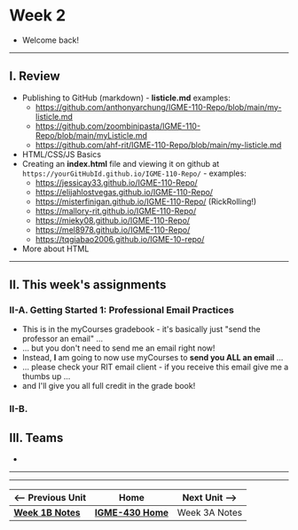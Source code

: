 # Week 2

- Welcome back!

---
  
## I. Review

- Publishing to GitHub (markdown) - **listicle.md** examples:
  - https://github.com/anthonyarchung/IGME-110-Repo/blob/main/my-listicle.md
  - https://github.com/zoombinipasta/IGME-110-Repo/blob/main/myListicle.md
  - https://github.com/ahf-rit/IGME-110-Repo/blob/main/my-listicle.md
- HTML/CSS/JS Basics
- Creating an **index.html** file and viewing it on github at `https://yourGitHubId.github.io/IGME-110-Repo/` - examples:
  - https://jessicay33.github.io/IGME-110-Repo/
  - https://elijahlostvegas.github.io/IGME-110-Repo/
  - https://misterfinigan.github.io/IGME-110-Repo/ (RickRolling!)
  - https://mallory-rit.github.io/IGME-110-Repo/
  - https://mieky08.github.io/IGME-110-Repo/
  - https://mel8978.github.io/IGME-110-Repo/
  - https://tqgiabao2006.github.io/IGME-10-repo/
- More about HTML

---

## II. This week's assignments

### II-A. Getting Started 1: Professional Email Practices
- This is in the myCourses gradebook - it's basically just "send the professor an email" ...
- ... but you don't need to send me an email right now!
- Instead, **I** am going to now use myCourses to **send you ALL an email** ...
- ... please check your RIT email client - if you receive this email give me a thumbs up ...
- and I'll give you all full credit in the grade book!

### II-B. 
  
## III. Teams
- 

---
---

| <-- Previous Unit | Home | Next Unit -->
| --- | --- | --- 
|  [**Week 1B Notes**](1B.md)  |  [**IGME-430 Home**](../) | Week 3A Notes
